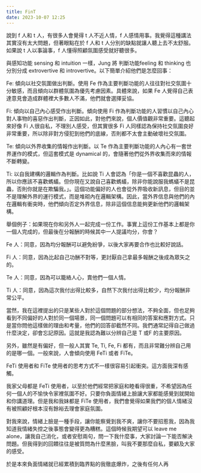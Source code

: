 ```yaml
---
title: FinT
date: 2023-10-07 12:25
---
```

說到 f 人和 t 人，有很多人會覺得 t 人不近人情，f 人感情用事。我覺得這種講法其實沒有太大問題，但著眼點在於 f 人和 t 人分別的缺點就讓人聽上去不太舒服。如果說 t 人以事論事，f 人懂得照顧氛圍感受就好聽很多。

與感知功能 sensing 和 intuition 一樣，Jung 將 判斷功能feeling 和 thinking 也分別分成 extrovertive 和 introvertive。以下簡單介紹他們是怎麼回事：

Fe: 傾向以社交氛圍做出判斷。使用 Fe 作為主要判斷功能的人往往對社交氛圍十分敏感，而且傾向以群體氛圍為優先考慮因素。具體來說，如果 Fe 人覺得自己表達意見會造成群體裡大多數人不滿，他們就會選擇妥協。

Fi: 傾向以自己內心感受作出判斷。傾向使用 Fi 作為判斷功能的人習慣以自己內心對人事物的喜惡作出判斷，正因如此，對他們來說，個人價值觀非常重要。這聽起來好像 Fi 人很自私，不理別人感受，但其實很多 Fi 人同樣認為保持社交氛圍良好非常重要，所以除非對方侵犯到他們的底線，否則都不太會主動破壞社交氛圍。

Te: 傾向以外界收集的情報作出判斷。以 Te 作為主要判斷功能的人內心有一套世界運作的模式，但這套模式是 dynamical 的，會隨著他們從外界收集而來的情報不斷轉變。

Ti: 以自我建構的邏輯作為判斷。比如說 Ti 人會認為「你是一個不喜歡昆蟲的人，所以你應該不喜歡螞蟻。但你現在又說自己喜歡螞蟻，除非你能說服我螞蟻不是昆蟲，否則你就是在欺騙我。」。這個功能偏好的人也會從外界吸收新訊息，但目的並不是理解外界的運行模式，而是堆砌內在邏輯架構。因此，當外界信息與他們的內在邏輯有衝突時，他們傾向否定外界信息，除非這個信息能夠更新他們的邏輯架構。

舉個例子：如果現在你和另外人一起完成一份工作。事實上這份工作基本上都是你一個人完成的，但最後在分報酬的時候其中一人提議均分，你會？

Fe 人：同意，因為均分報酬可以避免紛爭，以後大家再要合作也比較好說話。

Fi 人：同意，因為比起自己功酬不對等，更討厭自己拿最多報酬之後成為眾矢之的。

Te 人：同意，因為可以籠絡人心，賣他們一個人情。

Ti 人：同意，因為這次我付出得比較多，自然下次我付出得比較少，均分報酬非常公平。

當然，我在這裡提出的只是某些人對於這個問題的部分想法，不夠全面，但也足夠看到不同偏好的人對於同一個場景，同一個問題可以有相同的答案和應對方式。只是當你問他這樣做的理由和考量，他們的回答卻截然不同。我們通常記得自己做過什麼決定，卻會忘記原因。這就是我認為難以分辨自己是 T 或F 的主要原因。

另外，雖然是有偏好，但一般人其實 Te, Ti, Fe, Fi 都有，而且非常難分辨自己用的是哪一個。一般來說，人會傾向使用 FeTi 或者 FiTe。

FeTi 使用者和 FiTe 使用者的思考方式不一樣很容易引起衝突。這方面我深有感觸。

我家父母都是 FeTi 使用者，以至於他們經常把家庭和睦看得很重，不希望因為任何一個人的不愉快令家裡氛圍不好。只要你負面情緒上臉讓大家都能感覺到就開始和你講道理。但是我和我妹都是 FiTe 使用者，我們會覺得如果我們的個人情緒沒有被照顧好根本沒有餘裕去理會家庭氛圍。

對我來說，情緒上臉是一種手段，讓你能察覺到我不爽，讓你不要招惹我，因為我知道我情緒失控之後事態會變得更為糟糕。這個時候我期望可以 leave me alone，讓我自己消化，或者安慰兩句，問一下我什麼事，大家討論一下能否解決問題。但我得到的回饋往往是被質問為什麼黑臉，叫我不要那麼自私，要顧及大家的感受。

於是本來負面情緒就已經累積到臨界點的我徹底爆炸，之後有任何人再

